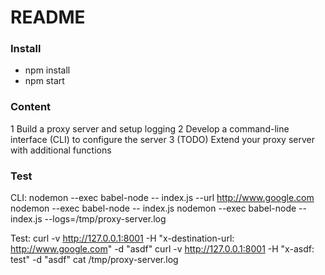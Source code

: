 # README

### Install
- npm install 
- npm start

### Content
1 Build a proxy server and setup logging
2 Develop a command-line interface (CLI) to configure the server
3 (TODO) Extend your proxy server with additional functions 

### Test
CLI:
nodemon --exec babel-node -- index.js --url http://www.google.com
nodemon --exec babel-node -- index.js
nodemon --exec babel-node -- index.js --logs=/tmp/proxy-server.log
 
Test:
curl -v http://127.0.0.1:8001 -H "x-destination-url: http://www.google.com" -d "asdf"
curl -v http://127.0.0.1:8001 -H "x-asdf: test" -d "asdf"
cat /tmp/proxy-server.log
